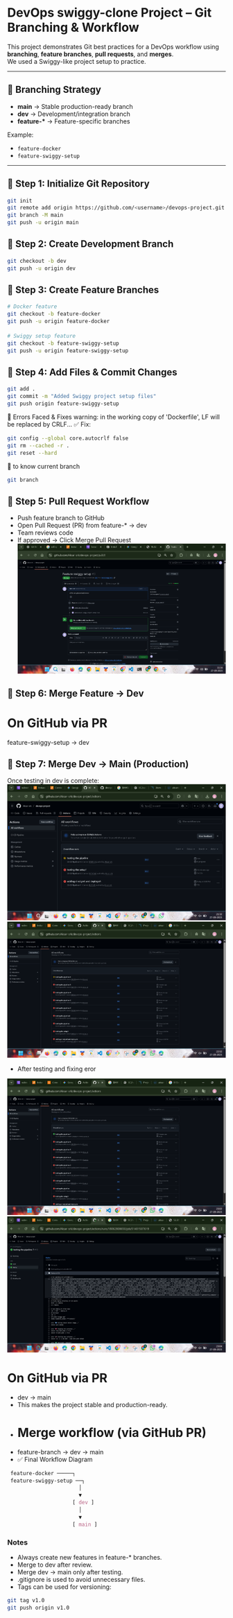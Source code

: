 # DevOps swiggy-clone Project – Git Branching & Workflow

This project demonstrates Git best practices for a DevOps workflow using **branching**, **feature branches**, **pull requests**, and **merges**.  
We used a Swiggy-like project setup to practice.

---

## 🔹 Branching Strategy

- **main** → Stable production-ready branch  
- **dev** → Development/integration branch  
- **feature-\*** → Feature-specific branches  

Example:
- `feature-docker`
- `feature-swiggy-setup`

---

## 🔹 Step 1: Initialize Git Repository

```bash
git init
git remote add origin https://github.com/<username>/devops-project.git
git branch -M main
git push -u origin main
```

## 🔹 Step 2: Create Development Branch
```bash
git checkout -b dev
git push -u origin dev
```
## 🔹 Step 3: Create Feature Branches
```bash
# Docker feature
git checkout -b feature-docker
git push -u origin feature-docker

# Swiggy setup feature
git checkout -b feature-swiggy-setup
git push -u origin feature-swiggy-setup
```
## 🔹 Step 4: Add Files & Commit Changes
```bash
git add .
git commit -m "Added Swiggy project setup files"
git push origin feature-swiggy-setup
```
🔹 Errors Faced & Fixes
warning: in the working copy of 'Dockerfile', LF will be replaced by CRLF...
✅ Fix:
```bash
git config --global core.autocrlf false
git rm --cached -r .
git reset --hard
```
🔹 to know current branch
```bash
git branch
```
## 🔹 Step 5: Pull Request Workflow

- Push feature branch to GitHub
- Open Pull Request (PR) from feature-* → dev
- Team reviews code
- If approved → Click Merge Pull Request
![AWS EC2 Security Group](images/pr.png)


## 🔹 Step 6: Merge Feature → Dev

# On GitHub via PR
feature-swiggy-setup → dev


## 🔹 Step 7: Merge Dev → Main (Production)
Once testing in dev is complete:
![AWS EC2 Security Group](images/ci-cd-fail-2.png)
![AWS EC2 Security Group](images/ci-cd-fail-3.png)

- After testing and fixing eror

![AWS EC2 Security Group](images/ci-cd-pass.png)
![AWS EC2 Security Group](images/ci-cd-pass-2.png)




# On GitHub via PR
- dev → main
- This makes the project stable and production-ready.
- # Merge workflow (via GitHub PR)
- feature-branch → dev → main
- ✅ Final Workflow Diagram
```css
 feature-docker ─────┐
 feature-swiggy-setup ──┐
                       │
                       ▼
                     [ dev ]
                       │
                       ▼
                     [ main ]
```
                     

### Notes
- Always create new features in feature-* branches.
- Merge to dev after review.
- Merge dev → main only after testing.
- .gitignore is used to avoid unnecessary files.
- Tags can be used for versioning:
```bash
git tag v1.0
git push origin v1.0
```







